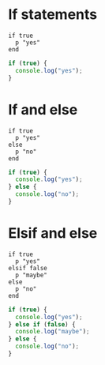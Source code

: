 # If statements

```crystal
if true
  p "yes"
end
```

```js
if (true) {
  console.log("yes");
}
```

# If and else

```crystal
if true
  p "yes"
else
  p "no"
end
```

```js
if (true) {
  console.log("yes");
} else {
  console.log("no");
}
```

# Elsif and else

```crystal
if true
  p "yes"
elsif false
  p "maybe"
else
  p "no"
end
```

```js
if (true) {
  console.log("yes");
} else if (false) {
  console.log("maybe");
} else {
  console.log("no");
}
```
